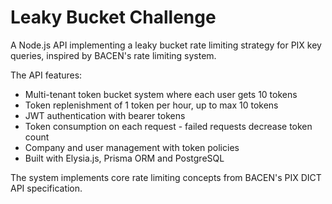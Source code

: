 # Leaky Bucket Challenge

A Node.js API implementing a leaky bucket rate limiting strategy for PIX key queries, inspired by BACEN's rate limiting system.

The API features:
- Multi-tenant token bucket system where each user gets 10 tokens
- Token replenishment of 1 token per hour, up to max 10 tokens
- JWT authentication with bearer tokens
- Token consumption on each request - failed requests decrease token count
- Company and user management with token policies
- Built with Elysia.js, Prisma ORM and PostgreSQL

The system implements core rate limiting concepts from BACEN's PIX DICT API specification.
